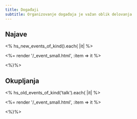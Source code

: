 ```yaml
---
title: Događaji
subtitle: Organizovanje događaja je važan oblik delovanja
---
```


## Najave

<% hs_new_events_of_kind().each{ |it| %>

<%= render '/_event_small.html', :item => it %>

<%}%>


## Okupljanja

<% hs_old_events_of_kind('talk').each{ |it| %>

<%= render '/_event_small.html', :item => it %>

<%}%>
